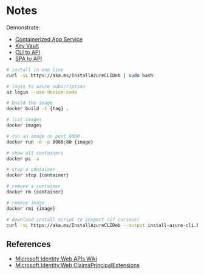 # Notes

Demonstrate:

* [Containerized App Service](https://github.com/JaimeStill/learning-azure/tree/main/exercises/app-service/02-app-service-containerized)
* [Key Vault](https://github.com/JaimeStill/learning-azure/tree/main/exercises/key-vault/01-manage-secrets)
* [CLI to API](https://github.com/JaimeStill/learning-azure/tree/main/exercises/azure-ad/02-msal-protect-web-api)
* [SPA to API](https://github.com/JaimeStill/learning-azure/tree/main/exercises/azure-ad/04-spa-to-api)

```bash
# install in one line
curl -sL https://aka.ms/InstallAzureCLIDeb | sudo bash

# login to azure subscription
az login --use-device-code

# build the image
docker build -t {tag} .

# list images
docker images

# run an image on port 8080
docker run -d -p 8080:80 {image}

# show all containers
docker ps -a

# stop a container
docker stop {container}

# remove a container
docker rm {container}

# remove image
docker rmi {image}

# download install script to inspect (if curious)
curl -sL https://aka.ms/InstallAzureCLIDeb --output install-azure-cli.bash
```

## References

* [Microsoft Identity Web APIs Wiki](https://github.com/AzureAD/microsoft-identity-web/wiki/web-apis)
* [Microsoft.Identity.Web ClaimsPrincipalExtensions](https://learn.microsoft.com/en-us/dotnet/api/microsoft.identity.web.claimsprincipalextensions?view=msal-model-dotnet-latest)